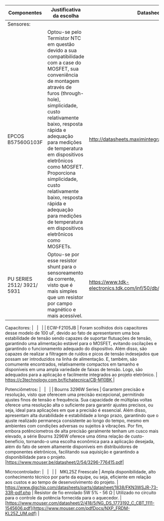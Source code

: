 Componentes | Justificativa da escolha | Datasheet ou Ficha Técnica |
-- | -- | -- |
Sensores: |   |   |   |
EPCOS B57560G103F | Optou-se pelo Termistor NTC em questão devido a sua compatibilidade com a case do MOSFET, sua conveniência de montagem através de furos (through-hole), simplicidade, custo relativamente baixo, resposta rápida e adequação para medições de temperatura em dispositivos eletrônicos como MOSFET. Proporciona simplicidade, custo relativamente baixo, resposta rápida e adequação para medições de temperatura em dispositivos eletrônicos como MOSFETs.| http://datasheets.maximintegrated.com/en/ds/DS18B20.pdf | 
PU SERIES 2512/ 3921/ 5931 | Optou-se por esse resistor shunt para o sensoreamento da corrente, visto que é mais simples que um resistor por campo magnético e mais acessível.| https://www.tdk-electronics.tdk.com/inf/50/db/ntc/NTC_Glass_enc_sensors_G1560.pdf| 

Capacitores: |   |   |   |
ECW-F2105JB | Foram scolhidos dois capacitores desse modelo de 100 uF, devido ao fato de apresentarem uma boa estabilidade de tensão sendo capazes de suportar flutuações de tensão, garantindo uma alimentação estável para o MOSFET, evitando oscilações e garantindo o funcionamento adequado do dispositivo. Além disso, são capazes de realizar a filtragem de ruídos e picos de tensão indesejados que possam ser introduzidos na linha de alimentação. E, também, são comumente encontrados, relativamente compactos em tamanho e disponíveis em uma ampla variedade de faixas de tensão. Logo, são adequados para a aplicação e facilmente integrados ao projeto eletrônico. | [https://c3technology.com.br/fichatecnica/CB-M10BK ](https://br.mouser.com/datasheet/2/315/panasonic_abd0000ce45-1196849.pdf)|

Potenciômetros: |   |   |   | 
Bourns 3296W Series | Garantem precisão e resolução, visto que oferecem uma precisão excepcional, permitindo ajustes finos de tensão e frequência. Sua capacidade de múltiplas voltas oferece uma resolução alta o suficiente para garantir ajustes precisos, ou seja, ideal para aplicações em que a precisão é essencial. Além disso, apresentam alta durabilidade e estabilidade a longo prazo, garantindo que o ajuste realizado permaneça consistente ao longo do tempo, mesmo em ambientes com condições adversas ou sujeitos à vibrações. Por fim, embora potênciometros de alta precisão geralmente tenham um cusco mais elevado, a série Bourns 3296W oferece uma ótima relação de custo-benefício, tornando-o uma escolha econômica para a aplicação desejada, além do fato de serem altamente disponíveis em distribuidores de componentes eletrônicos, facilitando sua aquisição e garantindo a disponibilidade para o projeto.  |https://www.mouser.be/datasheet/2/54/3296-776415.pdf|

Microcontrolador: |   |   |   |  
MKL25Z Freescale | Ampla disponibilidade, alto conhecimento técnico por parte da equipe, ou seja, eficiente em relação aos custos e ao tempo de desenvolvimento do projeto. | https://www.digchip.com/datasheets/parts/datasheet/1838/FKN3WSJR-73-33R-pdf.php |
Resistor de fio enrolado 5W 5% - 56 Ω | Utilizado no circuito para o controle da potência fornecida para o aquecedor. | [https://www.mouser.com/datasheet/2/418/5/NG_DS_1773192_C_CBT_1111-1545606.pdf](https://www.mouser.com/pdfDocs/NXP_FRDM-KL25Z_UM.pdf) |


